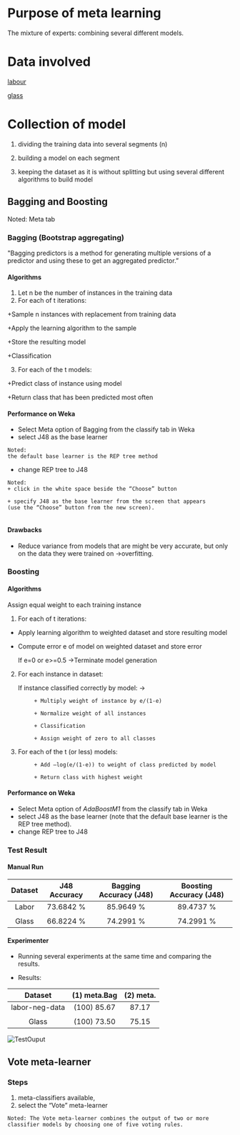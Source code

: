 # Purpose of meta learning
The mixture of experts: combining several different models. 

# Data involved

[labour](/DataMiningMachineLearning/meta-learning/data/labor.arff)

[glass](/DataMiningMachineLearning/meta-learning/data/glass.arff)

# Collection of model


1.  dividing the training data into several segments (n) 

2. building a model on each segment

3. keeping the dataset as it is without splitting but using several different algorithms to build model

## Bagging and Boosting

Noted: Meta tab

### Bagging (Bootstrap aggregating)

"Bagging predictors is a method for generating multiple versions of a predictor and using these to get an aggregated predictor.”

#### Algorithms
1. Let n be the number of instances in the training data
2. For each of t iterations:

+Sample n instances with replacement from training data

+Apply the learning algorithm to the sample

+Store the resulting model

+Classification

3. For each of the t models:

+Predict class of instance using model

+Return class that has been predicted most often

#### Performance on Weka

+ Select Meta option of Bagging from the classify tab in Weka 
+ select J48 as the base learner 
```
Noted:
the default base learner is the REP tree method
```

+ change REP tree to J48
```
Noted:
+ click in the white space beside the “Choose” button 

+ specify J48 as the base learner from the screen that appears 
(use the “Choose” button from the new screen).


```
#### Drawbacks
+ Reduce variance from models that are might be very accurate, but only on the data they were trained on &rightarrow;overfitting.
### Boosting
#### Algorithms

Assign equal weight to each training instance
1. For each of t iterations:

+ Apply learning algorithm to weighted dataset and store resulting model

+ Compute error e of model on weighted dataset and store error

    If e=0 or e>=0.5 &rightarrow;Terminate model generation
    
2. For each instance in dataset:

    If instance classified correctly by model: &rightarrow;
    
            + Multiply weight of instance by e/(1-e)
            
            + Normalize weight of all instances
            
            + Classification
            
            + Assign weight of zero to all classes
            
3. For each of the t (or less) models:

            + Add –log(e/(1-e)) to weight of class predicted by model
            
            + Return class with highest weight

#### Performance on Weka
+ Select Meta option of *AdaBoostM1* from the classify tab in Weka 
+ select J48 as the base learner 
(note that the default base learner is the REP tree method). 
+ change REP tree to J48

### Test Result

#### Manual Run

**Dataset**|**J48 Accuracy**|**Bagging Accuracy (J48)**|**Boosting Accuracy (J48)**
:-----:|:-----:|:-----:|:-----:|
Labor|73.6842 %|85.9649 %|89.4737 %|
||||
Glass|66.8224 %	|74.2991 %|74.2991 %|

#### Experimenter

+ Running several experiments at the same time and comparing the results. 

+ Results:

**Dataset**|**(1) meta.Bag**|**(2) meta.**|
:-----:|:-----:|:-----:|
labor-neg-data|(100)   85.67|87.17 
||||
Glass|(100)   73.50	|75.15 


![TestOuput](https://github.com/nglthu/DataMiningMachineLearning/blob/master/meta-learning/results/testOuput.png)

## Vote meta-learner

### Steps

1. meta-classifiers available, 
2. select the “Vote” meta-learner

```
Noted: The Vote meta-learner combines the output of two or more classifier models by choosing one of five voting rules. 
```
